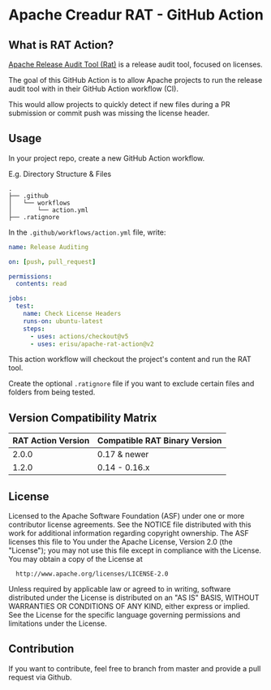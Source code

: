 # Apache Creadur RAT - GitHub Action

## What is RAT Action?

[Apache Release Audit Tool (Rat)](https://creadur.apache.org/rat) is a release audit tool, focused on licenses.

The goal of this GitHub Action is to allow Apache projects to run the release audit tool with in their GitHub Action workflow (CI).

This would allow projects to quickly detect if new files during a PR submission or commit push was missing the license header.

## Usage

In your project repo, create a new GitHub Action workflow.

E.g. Directory Structure & Files

```text
.
├── .github
│   └── workflows
│       └── action.yml
├── .ratignore
```

In the `.github/workflows/action.yml` file, write:

```yml
name: Release Auditing

on: [push, pull_request]

permissions:
  contents: read

jobs:
  test:
    name: Check License Headers
    runs-on: ubuntu-latest
    steps:
      - uses: actions/checkout@v5
      - uses: erisu/apache-rat-action@v2
```

This action workflow will checkout the project's content and run the RAT tool.

Create the optional `.ratignore` file if you want to exclude certain files and folders from being tested.

## Version Compatibility Matrix

| RAT Action Version | Compatible RAT Binary Version
| -- | -- |
| 2.0.0 | 0.17 & newer |
| 1.2.0 | 0.14 - 0.16.x |

## License

  Licensed to the Apache Software Foundation (ASF) under one or more
  contributor license agreements.  See the NOTICE file distributed with
  this work for additional information regarding copyright ownership.
  The ASF licenses this file to You under the Apache License, Version 2.0
  (the "License"); you may not use this file except in compliance with
  the License.  You may obtain a copy of the License at

      http://www.apache.org/licenses/LICENSE-2.0

  Unless required by applicable law or agreed to in writing, software
  distributed under the License is distributed on an "AS IS" BASIS,
  WITHOUT WARRANTIES OR CONDITIONS OF ANY KIND, either express or implied.
  See the License for the specific language governing permissions and
  limitations under the License.

## Contribution

If you want to contribute, feel free to branch from master and provide a pull request via Github.

<!-- Uncomment if Creadur RAT wants to take ownership of the project -->
<!--
You should file a Contributor License Agreement (CLA) in order to properly handle your input.

Apart from that you can file an issue in ASF's Jira: [project RAT](https://issues.apache.org/jira/browse/RAT
 -->

